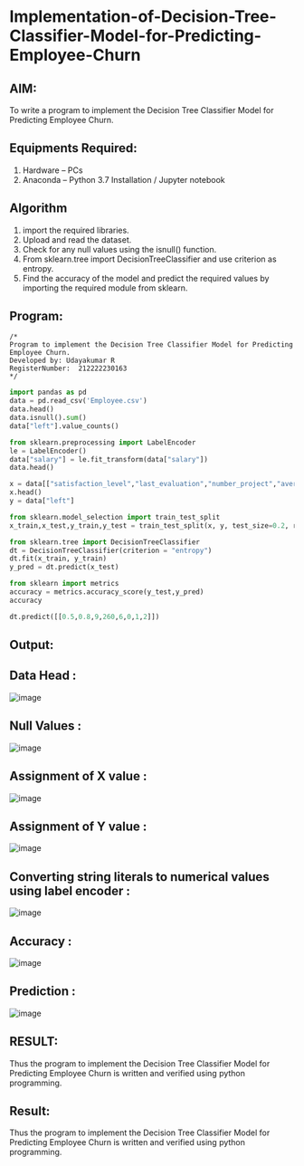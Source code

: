 # Implementation-of-Decision-Tree-Classifier-Model-for-Predicting-Employee-Churn

## AIM:
To write a program to implement the Decision Tree Classifier Model for Predicting Employee Churn.

## Equipments Required:
1. Hardware – PCs
2. Anaconda – Python 3.7 Installation / Jupyter notebook

## Algorithm
1. import the required libraries.
2. Upload and read the dataset.
3. Check for any null values using the isnull() function.
4. From sklearn.tree import DecisionTreeClassifier and use criterion as entropy.
5. Find the accuracy of the model and predict the required values by importing the required module from sklearn.

## Program:
```
/*
Program to implement the Decision Tree Classifier Model for Predicting Employee Churn.
Developed by: Udayakumar R
RegisterNumber:  212222230163
*/
```
```python
import pandas as pd
data = pd.read_csv('Employee.csv')
data.head()
data.isnull().sum()
data["left"].value_counts()

from sklearn.preprocessing import LabelEncoder
le = LabelEncoder()
data["salary"] = le.fit_transform(data["salary"])
data.head()

x = data[["satisfaction_level","last_evaluation","number_project","average_montly_hours","time_spend_company","Work_accident","promotion_last_5years","salary"]]
x.head()
y = data["left"]

from sklearn.model_selection import train_test_split
x_train,x_test,y_train,y_test = train_test_split(x, y, test_size=0.2, random_state = 100)

from sklearn.tree import DecisionTreeClassifier
dt = DecisionTreeClassifier(criterion = "entropy")
dt.fit(x_train, y_train)
y_pred = dt.predict(x_test)

from sklearn import metrics
accuracy = metrics.accuracy_score(y_test,y_pred)
accuracy

dt.predict([[0.5,0.8,9,260,6,0,1,2]])
```
## Output:
## Data Head :
![image](https://github.com/R-Udayakumar/Implementation-of-Decision-Tree-Classifier-Model-for-Predicting-Employee-Churn/assets/118708024/2511f197-1c54-424f-ac27-592b84c721d2)
## Null Values :
![image](https://github.com/R-Udayakumar/Implementation-of-Decision-Tree-Classifier-Model-for-Predicting-Employee-Churn/assets/118708024/7e35ffbf-7615-4674-bc63-ae26e1ca24d5)
## Assignment of X value :
![image](https://github.com/R-Udayakumar/Implementation-of-Decision-Tree-Classifier-Model-for-Predicting-Employee-Churn/assets/118708024/c815b43f-7465-4be3-afdb-e5e0f6297fe2)
## Assignment of Y value :
![image](https://github.com/R-Udayakumar/Implementation-of-Decision-Tree-Classifier-Model-for-Predicting-Employee-Churn/assets/118708024/1c13ff1b-071f-40b0-ae7b-beb22f23798e)
## Converting string literals to numerical values using label encoder :
![image](https://github.com/R-Udayakumar/Implementation-of-Decision-Tree-Classifier-Model-for-Predicting-Employee-Churn/assets/118708024/d6e369db-af68-4565-adb3-a8f5ee19fe9a)
## Accuracy :
![image](https://github.com/R-Udayakumar/Implementation-of-Decision-Tree-Classifier-Model-for-Predicting-Employee-Churn/assets/118708024/aff7b940-f7a9-4161-8690-babd7dd4a70b)
## Prediction :
![image](https://github.com/R-Udayakumar/Implementation-of-Decision-Tree-Classifier-Model-for-Predicting-Employee-Churn/assets/118708024/813140ca-4a3a-49bc-92a3-6970d9306272)

## RESULT:
Thus the program to implement the Decision Tree Classifier Model for Predicting Employee Churn is written and verified using python programming.



## Result:
Thus the program to implement the  Decision Tree Classifier Model for Predicting Employee Churn is written and verified using python programming.
